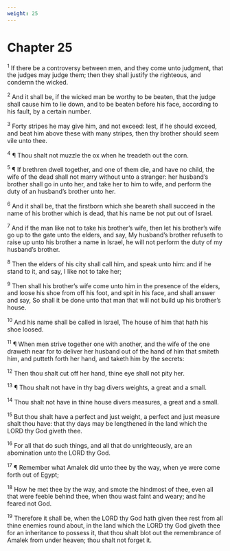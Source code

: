 ```yaml
---
weight: 25
---
```


# Chapter 25

<sup>1</sup> If there be a controversy between men, and they come unto judgment, that the judges may judge them; then they shall justify the righteous, and condemn the wicked. 

<sup>2</sup> And it shall be, if the wicked man be worthy to be beaten, that the judge shall cause him to lie down, and to be beaten before his face, according to his fault, by a certain number. 

<sup>3</sup> Forty stripes he may give him, and not exceed: lest, if he should exceed, and beat him above these with many stripes, then thy brother should seem vile unto thee. 

<sup>4</sup> ¶ Thou shalt not muzzle the ox when he treadeth out the corn. 

<sup>5</sup> ¶ If brethren dwell together, and one of them die, and have no child, the wife of the dead shall not marry without unto a stranger: her husband’s brother shall go in unto her, and take her to him to wife, and perform the duty of an husband’s brother unto her. 

<sup>6</sup> And it shall be, that the firstborn which she beareth shall succeed in the name of his brother which is dead, that his name be not put out of Israel. 

<sup>7</sup> And if the man like not to take his brother’s wife, then let his brother’s wife go up to the gate unto the elders, and say, My husband’s brother refuseth to raise up unto his brother a name in Israel, he will not perform the duty of my husband’s brother. 

<sup>8</sup> Then the elders of his city shall call him, and speak unto him: and if he stand to it, and say, I like not to take her; 

<sup>9</sup> Then shall his brother’s wife come unto him in the presence of the elders, and loose his shoe from off his foot, and spit in his face, and shall answer and say, So shall it be done unto that man that will not build up his brother’s house. 

<sup>10</sup> And his name shall be called in Israel, The house of him that hath his shoe loosed. 

<sup>11</sup> ¶ When men strive together one with another, and the wife of the one draweth near for to deliver her husband out of the hand of him that smiteth him, and putteth forth her hand, and taketh him by the secrets: 

<sup>12</sup> Then thou shalt cut off her hand, thine eye shall not pity her. 

<sup>13</sup> ¶ Thou shalt not have in thy bag divers weights, a great and a small. 

<sup>14</sup> Thou shalt not have in thine house divers measures, a great and a small. 

<sup>15</sup> But thou shalt have a perfect and just weight, a perfect and just measure shalt thou have: that thy days may be lengthened in the land which the LORD thy God giveth thee. 

<sup>16</sup> For all that do such things, and all that do unrighteously, are an abomination unto the LORD thy God. 

<sup>17</sup> ¶ Remember what Amalek did unto thee by the way, when ye were come forth out of Egypt; 

<sup>18</sup> How he met thee by the way, and smote the hindmost of thee, even all that were feeble behind thee, when thou wast faint and weary; and he feared not God. 

<sup>19</sup> Therefore it shall be, when the LORD thy God hath given thee rest from all thine enemies round about, in the land which the LORD thy God giveth thee for an inheritance to possess it, that thou shalt blot out the remembrance of Amalek from under heaven; thou shalt not forget it. 


